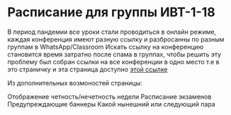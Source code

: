 # Расписание для группы ИВТ-1-18
В период пандемии все уроки стали проводиться в онлайн режиме, каждая конференция имеют разную ссылку и разбросанны по разным группам в WhatsApp/Classroom
Искать ссылку на конференцию становится время затратно после спама в группах, чтобы решить эту проблему был собран ссылки на все конференции в одно место т.е в это страничку и эта страница доступно [этой ссылке](https://baktybek0v.github.io/ivt/)

Из дополнительных возмоностей страницы:

Отображение четность/нечетность недели 
Расписание экзаменов
Предупреждающие баннеры 
Какой нынешний или следующий пара
